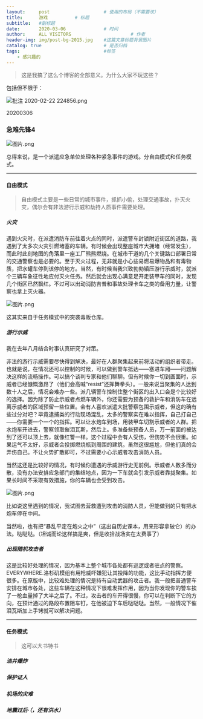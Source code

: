```yaml
---
layout:     post                    # 使用的布局（不需要改）
title:      游戏          # 标题 
subtitle:   #副标题
date:       2020-03-06              # 时间
author:     ALL VISITORS                      # 作者
header-img: img/post-bg-2015.jpg    #这篇文章标题背景图片
catalog: true                       # 是否归档
tags:                               #标签
    - 感兴趣的
---
```


> 这是我搞了这么个博客的全部意义。为什么大家不玩这些？

包括但不限于：

![批注 2020-02-22 224856.png](https://i.loli.net/2020/02/22/wpm4kvVCyNh3q5e.png)

20200306
### 急难先锋4

![图片.png](https://i.loli.net/2020/03/06/27XwHxa4JnK9kIL.png)

总得来说，是一个派遣应急单位处理各种紧急事件的游戏。分自由模式和任务模式。

***
#### 自由模式
> 自由模式主要是一些日常的城市事件，抓抓小偷，处理交通事故，扑灭火灾，偶尔会有非法游行示威和劫持人质事件需要处理。

##### 火灾

遇到火灾时，在派遣消防车前往着火点的同时，派遣警车封锁附近街区的道路，我遇到了太多次火灾引燃堵塞的车辆。有时候会出现整座城市大拥堵（经常发生），而此时此刻地图的角落里一座工厂熊熊燃烧。在城市干道的几个关键路口部署日常的交通警察也是必要的。至于灭火过程，无非就是小心些易燃易爆物品和有毒物质，把水罐车停到该停的地方。当然，有时候当我兴致勃勃镇压游行示威时，就派个三辆车象征性地应付灭火任务。然后就会出现心满意足开走装甲车的同时，发现几个街区已然飘红。不过可以出动消防吉普和事故处理卡车之类的备用力量，让警察也拿上灭火器。

![图片.png](https://i.loli.net/2020/03/06/AEjQtGRDVzqvowC.png)

这其实来自于任务模式中的突袭毒贩仓库。

##### 游行示威

我在去年八月结合时事认真研究了对策。

非法的游行示威需要尽快得到解决，最好在人群聚集起来前将活动的组织者带走。也就是说，在情况还可以控制的时候，可以做到警车抵达——塞进车厢——问题解决这样的流畅操作。可以搞个谈判专家和他们聊聊。但有时候你一切到画面时，示威者已经慷慨激昂了（他们会高喊“resist”还挥舞拳头）。一般来说当聚集的人达到数十人之后，情况会难办一些。派几辆警车控制住整个街区的出入口会是个比较好的选择。因为除了防止示威者点燃车辆外，你还需要为预备的救护车和消防车在远离示威者的区域预留一些位置。会有人喜欢派遣大批警察包围示威者，但这的确有些过分对吧？毕竟逮捕类的行动现场混乱，太多的警察实在难以指挥，自己打自己——你需要一个一个的指挥。可以让水炮车到场，用装甲车切割示威者的人群。把水炮车开进去，警察领取催泪瓦斯，然后上。多准备些预备人员，万一前面的被达到了还可以顶上去，就像红警一样。这个过程中会有人受伤，但伤势不会很重。如果运气不太好，示威者会投掷燃烧瓶到周围的建筑。虽然这很尴尬，但他们真的会弄伤自己。不让火势扩散即可，不过需要小心示威者攻击消防人员。

当然这还是比较好的情况，有时候你遭遇的示威游行史无前例。示威者人数多而分散，没有办法安排应急部门的集结地点，因为一下车就会引发示威者靠拢聚集。如果长时间不采取有效措施，你的车辆也会受到攻击。

![图片.png](https://i.loli.net/2020/03/06/lKU7RtMWkscrSXN.png)

比如说这里遇到的情况，我试图去营救遭到攻击的消防人员，但能做到的只有把水炮车停在中间。

当然啦，也有把“暴乱平定在炮火之中”（这出自历史课本，用来形容拿破仑）的办法。哒哒哒。（坦诚而论这样搞是爽，但是收拾战场实在太费事了）

##### 出现随机攻击者

这是比较好处理的情况，因为基本上整个城市各处都有巡逻或者驻点的警察。EVERYWHERE.洛杉矶模组有用枪威吓嫌犯让其投降的功能，这比手动指挥方便很多。在原版中，比较难处理的情况是持有自动武器的攻击者。我一般把普通警车安排在城市各处，这些车辆在这种情况下很难发挥作用，因为当你发现你的警车挨了一枪血量掉了大半之后了。不过，攻击者的车开得很慢，你可以在判断下它的方向，在预计通过的路段布置阻车钉，在他被迫下车后哒哒哒。当然，一般情况下催泪瓦斯加上手铐就可以解决问题。

***
#### 任务模式
> 这可以大书特书

##### 油井爆炸

##### 保护证人

##### 机场的灾难

##### 地震过后·（，还有洪水）




